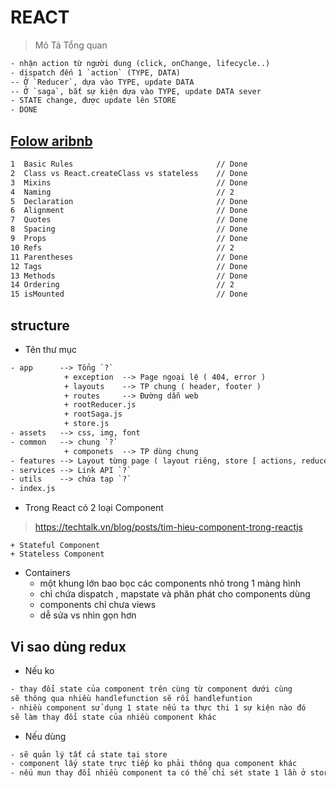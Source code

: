 # REACT

> Mô Tả Tổng quan
```html
- nhận action từ người dung (click, onChange, lifecycle..)
- dispatch đến 1 `action` (TYPE, DATA)
-- Ở `Reducer`, dựa vào TYPE, update DATA
-- Ở `saga`, bắt sự kiện dựa vào TYPE, update DATA sever
- STATE change, được update lên STORE
- DONE
```

## [Folow aribnb](https://github.com/airbnb/javascript/tree/master/react)
```html
1  Basic Rules                                // Done
2  Class vs React.createClass vs stateless    // Done
3  Mixins                                     // Done
4  Naming                                     // 2
5  Declaration                                // Done
6  Alignment                                  // Done
7  Quotes                                     // Done
8  Spacing                                    // Done
9  Props                                      // Done
10 Refs                                       // 2
11 Parentheses                                // Done
12 Tags                                       // Done
13 Methods                                    // Done
14 Ordering                                   // 2
15 isMounted                                  // Done
```
## structure
- Tên thư mục
```html
- app      --> Tổng `?`
            + exception  --> Page ngoại lệ ( 404, error )
            + layouts    --> TP chung ( header, footer )
            + routes     --> Đường dẫn web
            + rootReducer.js
            + rootSaga.js
            + store.js
- assets   --> css, img, font
- common   --> chung `?`
            + componets  --> TP dùng chung
- features --> Layout từng page ( layout riêng, store [ actions, reducer, sage ] riêng, components riêng )
- services --> Link API `?`
- utils    --> chứa tạp `?`
- index.js
```
- Trong React  có 2 loại Component
> https://techtalk.vn/blog/posts/tim-hieu-component-trong-reactjs

    + Stateful Component 
    + Stateless Component

- Containers
    + một khung lớn bao bọc các components nhỏ trong 1 màng hình
    + chỉ chứa dispatch , mapstate và phân phát cho components dùng
    + components chỉ chưa views
    + dễ sửa vs nhìn gọn hơn

## Vi sao dùng redux
- Nếu ko
```html
- thay đổi state của component trên cùng từ component dưới cùng
sẽ thông qua nhiều handlefunction sẽ rối handlefuntion
- nhiều component sử dụng 1 state nếu ta thực thi 1 sự kiện nào đó 
sẽ làm thay đổi state của nhiều component khác
```
- Nếu dùng
```html
- sẽ quản lý tất cả state tại store
- component lấy state trực tiếp ko phải thông qua component khác
- nếu mun thay đổi nhiều component ta có thể chỉ sét state 1 lần ở store
```
